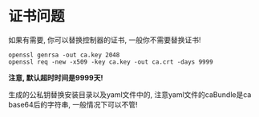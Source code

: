 
# 证书问题

如果有需要, 你可以替换控制器的证书, 一般你不需要替换证书!
```
openssl genrsa -out ca.key 2048 
openssl req -new -x509 -key ca.key -out ca.crt -days 9999
```

**注意, 默认超时时间是9999天!**

生成的公私钥替换安装目录以及yaml文件中的, 注意yaml文件的caBundle是ca base64后的字符串, 一般情况下可以不管!